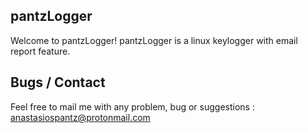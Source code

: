 pantzLogger
---------------------
Welcome to pantzLogger!
pantzLogger is a linux keylogger with email report feature.


Bugs / Contact  
-------------
 Feel free to mail me with any problem, bug or suggestions :
anastasiospantz@protonmail.com
